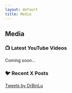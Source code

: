 ```yaml
---
layout: default
title: Media
---
```


## Media

### 📺 Latest YouTube Videos
<!-- Replace with actual embedded videos or playlist -->
Coming soon...

### 🐦 Recent X Posts

<a class="twitter-timeline" data-height="500" href="https://twitter.com/DrBinLu?ref_src=twsrc%5Etfw">Tweets by DrBinLu</a>
<script async src="https://platform.twitter.com/widgets.js" charset="utf-8"></script>
